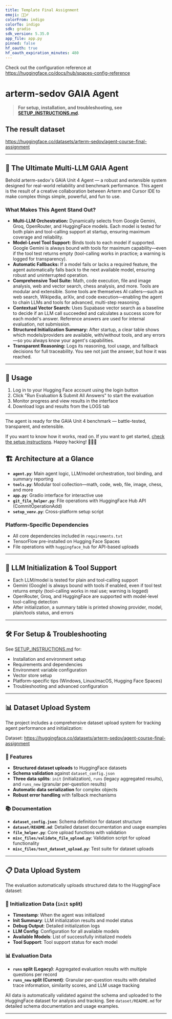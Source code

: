 ```yaml
---
title: Template Final Assignment
emoji: 🕵🏻‍♂️
colorFrom: indigo
colorTo: indigo
sdk: gradio
sdk_version: 5.35.0
app_file: app.py
pinned: false
hf_oauth: true
hf_oauth_expiration_minutes: 480
---
```


Check out the configuration reference at https://huggingface.co/docs/hub/spaces-config-reference

# arterm-sedov GAIA Agent

> **For setup, installation, and troubleshooting, see [SETUP_INSTRUCTIONS.md](./SETUP_INSTRUCTIONS.md).**

## The result dataset

https://huggingface.co/datasets/arterm-sedov/agent-course-final-assignment

---

## 🚀 The Ultimate Multi-LLM GAIA Agent

Behold arterm-sedov's GAIA Unit 4 Agent — a robust and extensible system designed for real-world reliability and benchmark performance. This agent is the result of a creative collaboration between Arterm and Cursor IDE to make complex things simple, powerful, and fun to use.

### What Makes This Agent Stand Out?

- **Multi-LLM Orchestration:** Dynamically selects from Google Gemini, Groq, OpenRouter, and HuggingFace models. Each model is tested for both plain and tool-calling support at startup, ensuring maximum coverage and reliability.
- **Model-Level Tool Support:** Binds tools to each model if supported. Google Gemini is always bound with tools for maximum capability—even if the tool test returns empty (tool-calling works in practice; a warning is logged for transparency).
- **Automatic Fallbacks:** If a model fails or lacks a required feature, the agent automatically falls back to the next available model, ensuring robust and uninterrupted operation.
- **Comprehensive Tool Suite:** Math, code execution, file and image analysis, web and vector search, chess analysis, and more. Tools are modular and extensible. Some tools are themselves AI callers—such as web search, Wikipedia, arXiv, and code execution—enabling the agent to chain LLMs and tools for advanced, multi-step reasoning.
- **Contextual Vector Search:** Uses Supabase vector search as a baseline to decide if an LLM call succeeded and calculates a success score for each model's answer. Reference answers are used for internal evaluation, not submission.
- **Structured Initialization Summary:** After startup, a clear table shows which models/providers are available, with/without tools, and any errors—so you always know your agent's capabilities.
- **Transparent Reasoning:** Logs its reasoning, tool usage, and fallback decisions for full traceability. You see not just the answer, but how it was reached.

---

## 🎯 Usage

1. Log in to your Hugging Face account using the login button
2. Click "Run Evaluation & Submit All Answers" to start the evaluation
3. Monitor progress and view results in the interface
4. Download logs and results from the LOGS tab

---

The agent is ready for the GAIA Unit 4 benchmark — battle-tested, transparent, and extensible.

If you want to know how it works, read on. If you want to get started, [check the setup instructions](./SETUP_INSTRUCTIONS.md). Happy hacking! 🕵🏻‍♂️

## 🏗️ Architecture at a Glance

- **`agent.py`**: Main agent logic, LLM/model orchestration, tool binding, and summary reporting
- **`tools.py`**: Modular tool collection—math, code, web, file, image, chess, and more
- **`app.py`**: Gradio interface for interactive use
- **`git_file_helper.py`**: File operations with HuggingFace Hub API (CommitOperationAdd)
- **`setup_venv.py`**: Cross-platform setup script

### Platform-Specific Dependencies

- All core dependencies included in `requirements.txt`
- TensorFlow pre-installed on Hugging Face Spaces
- File operations with `huggingface_hub` for API-based uploads

---

## 🧠 LLM Initialization & Tool Support

- Each LLM/model is tested for plain and tool-calling support
- Gemini (Google) is always bound with tools if enabled, even if tool test returns empty (tool-calling works in real use; warning is logged)
- OpenRouter, Groq, and HuggingFace are supported with model-level tool-calling detection
- After initialization, a summary table is printed showing provider, model, plain/tools status, and errors

---

## 🛠️ For Setup & Troubleshooting

See [SETUP_INSTRUCTIONS.md](./SETUP_INSTRUCTIONS.md) for:

- Installation and environment setup
- Requirements and dependencies
- Environment variable configuration
- Vector store setup
- Platform-specific tips (Windows, Linux/macOS, Hugging Face Spaces)
- Troubleshooting and advanced configuration

---

## 📊 Dataset Upload System

The project includes a comprehensive dataset upload system for tracking agent performance and initialization:

Dataset: https://huggingface.co/datasets/arterm-sedov/agent-course-final-assignment

### 🚀 Features

- **Structured dataset uploads** to HuggingFace datasets
- **Schema validation** against `dataset_config.json`
- **Three data splits**: `init` (initialization), `runs` (legacy aggregated results), and `runs_new` (granular per-question results)
- **Automatic data serialization** for complex objects
- **Robust error handling** with fallback mechanisms

### 📚 Documentation

- **`dataset_config.json`**: Schema definition for dataset structure
- **`dataset/README.md`**: Detailed dataset documentation and usage examples
- **`file_helper.py`**: Core upload functions with validation
- **`misc_files/validate_file_upload.py`**: Validation script for upload functionality
- **`misc_files/test_dataset_upload.py`**: Test suite for dataset uploads

---

## 📋 Data Upload System

The evaluation automatically uploads structured data to the HuggingFace dataset:

### 🔄 Initialization Data (`init` split)
- **Timestamp**: When the agent was initialized
- **Init Summary**: LLM initialization results and model status
- **Debug Output**: Detailed initialization logs
- **LLM Config**: Configuration for all available models
- **Available Models**: List of successfully initialized models
- **Tool Support**: Tool support status for each model

### 📊 Evaluation Data
- **`runs` split (Legacy)**: Aggregated evaluation results with multiple questions per record
- **`runs_new` split (Current)**: Granular per-question results with detailed trace information, similarity scores, and LLM usage tracking

All data is automatically validated against the schema and uploaded to the HuggingFace dataset for analysis and tracking. See `dataset/README.md` for detailed schema documentation and usage examples.

---

